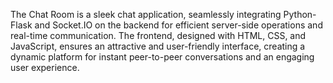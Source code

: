 The Chat Room is a sleek chat application, seamlessly integrating Python-Flask and Socket.IO on the backend for efficient server-side operations and real-time communication. The frontend, designed with HTML, CSS, and JavaScript, ensures an attractive and user-friendly interface, creating a dynamic platform for instant peer-to-peer conversations and an engaging user experience.
